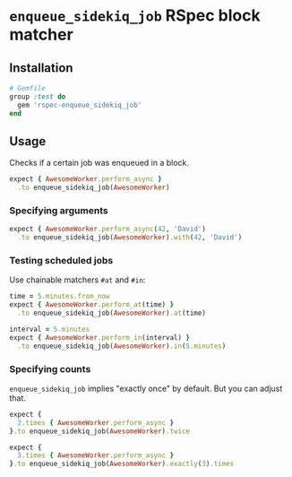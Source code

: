 # `enqueue_sidekiq_job` RSpec block matcher

## Installation

```ruby
# Gemfile
group :test do
  gem 'rspec-enqueue_sidekiq_job'
end
```

## Usage

Checks if a certain job was enqueued in a block.

```ruby
expect { AwesomeWorker.perform_async }
  .to enqueue_sidekiq_job(AwesomeWorker)
```

### Specifying arguments

```ruby
expect { AwesomeWorker.perform_async(42, 'David')
  .to enqueue_sidekiq_job(AwesomeWorker).with(42, 'David')
```

### Testing scheduled jobs

Use chainable matchers `#at` and `#in`:
```ruby
time = 5.minutes.from_now
expect { AwesomeWorker.perform_at(time) }
  .to enqueue_sidekiq_job(AwesomeWorker).at(time)
```
```ruby
interval = 5.minutes
expect { AwesomeWorker.perform_in(interval) }
  .to enqueue_sidekiq_job(AwesomeWorker).in(5.minutes)
```

### Specifying counts

`enqueue_sidekiq_job` implies "exactly once" by default. But you can adjust that.

```ruby
expect {
  2.times { AwesomeWorker.perform_async }
}.to enqueue_sidekiq_job(AwesomeWorker).twice
```

```ruby
expect {
  3.times { AwesomeWorker.perform_async }
}.to enqueue_sidekiq_job(AwesomeWorker).exactly(3).times
```
